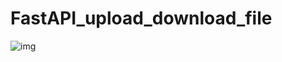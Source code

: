 # FastAPI_upload_download_file

![img](https://user-images.githubusercontent.com/65721811/209575480-ca5d7bd6-e016-4e65-a38d-31becb708000.png)

